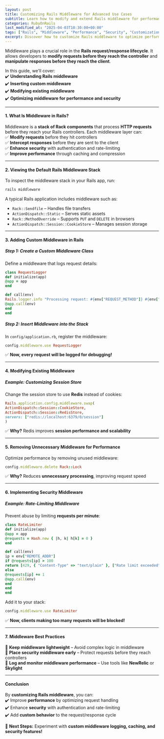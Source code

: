 ```yaml
---
layout: post  
title: Customizing Rails Middleware for Advanced Use Cases  
subtitle: Learn how to modify and extend Rails middleware for performance, security, and custom processing  
categories: RubyOnRails
last_modified_at: "2025-04-03T10:30:00+00:00"
tags: ["Rails", "Middleware", "Performance", "Security", "Customization"]  
excerpt: Discover how to customize Rails middleware to optimize performance, enhance security, and add custom request processing to your application.  
---
```



Middleware plays a crucial role in the **Rails request/response lifecycle**. It allows developers to **modify requests before they reach the controller** and **manipulate responses before they reach the client**.

In this guide, we'll cover:  
✔️ **Understanding Rails middleware**  
✔️ **Inserting custom middleware**  
✔️ **Modifying existing middleware**  
✔️ **Optimizing middleware for performance and security**

---

#### **1. What Is Middleware in Rails?**
Middleware is a **stack of Rack components** that process **HTTP requests** before they reach your Rails controllers. Each middleware layer can:  
✅ **Modify requests** before they hit controllers  
✅ **Intercept responses** before they are sent to the client  
✅ **Enhance security** with authentication and rate-limiting  
✅ **Improve performance** through caching and compression

---

#### **2. Viewing the Default Rails Middleware Stack**
To inspect the middleware stack in your Rails app, run:  
```sh  
rails middleware  
```

A typical Rails application includes middleware such as:
- `Rack::Sendfile` – Handles file transfers
- `ActionDispatch::Static` – Serves static assets
- `Rack::MethodOverride` – Supports `PUT` and `DELETE` in browsers
- `ActionDispatch::Session::CookieStore` – Manages session storage

---

#### **3. Adding Custom Middleware in Rails**
##### **Step 1: Create a Custom Middleware Class**
Define a middleware that logs request details:  
```rb  
class RequestLogger  
def initialize(app)  
@app = app  
end

def call(env)  
Rails.logger.info "Processing request: #{env["REQUEST_METHOD"]} #{env["PATH_INFO"]}"  
@app.call(env)  
end  
end  
```

##### **Step 2: Insert Middleware into the Stack**
In `config/application.rb`, register the middleware:  
```rb  
config.middleware.use RequestLogger  
```

✅ **Now, every request will be logged for debugging!**

---

#### **4. Modifying Existing Middleware**
##### **Example: Customizing Session Store**
Change the session store to use **Redis** instead of cookies:  
```rb  
Rails.application.config.middleware.swap(  
ActionDispatch::Session::CookieStore,  
ActionDispatch::Session::RedisStore,  
servers: ["redis://localhost:6379/0/session"]  
)  
```

✅ **Why?** Redis improves **session performance and scalability**

---

#### **5. Removing Unnecessary Middleware for Performance**
Optimize performance by removing unused middleware:  
```rb  
config.middleware.delete Rack::Lock  
```

✅ **Why?** Reduces **unnecessary processing**, improving request speed

---

#### **6. Implementing Security Middleware**
##### **Example: Rate-Limiting Middleware**
Prevent abuse by limiting **requests per minute**:  
```rb  
class RateLimiter  
def initialize(app)  
@app = app  
@requests = Hash.new { |h, k| h[k] = 0 }  
end

def call(env)  
ip = env["REMOTE_ADDR"]  
if @requests[ip] > 100  
return [429, { "Content-Type" => "text/plain" }, ["Rate limit exceeded"]]  
else  
@requests[ip] += 1  
@app.call(env)  
end  
end  
end  
```

Add it to your stack:  
```rb  
config.middleware.use RateLimiter  
```

✅ **Now, clients making too many requests will be blocked!**

---

#### **7. Middleware Best Practices**
🚀 **Keep middleware lightweight** – Avoid complex logic in middleware  
🚀 **Place security middleware early** – Protect requests before they reach controllers  
🚀 **Log and monitor middleware performance** – Use tools like **NewRelic** or **Skylight**

---

#### **Conclusion**
By **customizing Rails middleware**, you can:  
✔️ Improve **performance** by optimizing request handling  
✔️ Enhance **security** with authentication and rate-limiting  
✔️ Add **custom behavior** to the request/response cycle

🔗 **Next Steps:** Experiment with **custom middleware logging, caching, and security features!**  
